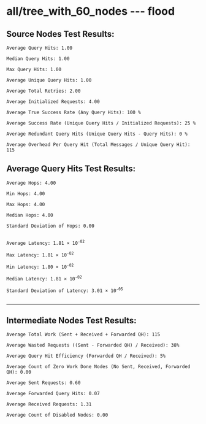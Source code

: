 # all/tree_with_60_nodes --- flood
## Source Nodes Test Results:
	Average Query Hits: 1.00

	Median Query Hits: 1.00

	Max Query Hits: 1.00

	Average Unique Query Hits: 1.00

	Average Total Retries: 2.00

	Average Initialized Requests: 4.00

	Average True Success Rate (Any Query Hits): 100 %

	Average Success Rate (Unique Query Hits / Initialized Requests): 25 %

	Average Redundant Query Hits (Unique Query Hits - Query Hits): 0 %

	Average Overhead Per Query Hit (Total Messages / Unique Query Hit): 115



## Average Query Hits Test Results:
<pre><code>Average Hops: 4.00

Min Hops: 4.00

Max Hops: 4.00

Median Hops: 4.00

Standard Deviation of Hops: 0.00


Average Latency: 1.81 × 10<sup>-02</sup>

Max Latency: 1.81 × 10<sup>-02</sup>

Min Latency: 1.80 × 10<sup>-02</sup>

Median Latency: 1.81 × 10<sup>-02</sup>

Standard Deviation of Latency: 3.01 × 10<sup>-05</sup>

</code></pre>

---------------------------------------------
## Intermediate Nodes Test Results:

	Average Total Work (Sent + Received + Forwarded QH): 115

	Average Wasted Requests ((Sent - Forwarded QH) / Received): 38%

	Average Query Hit Efficiency (Forwarded QH / Received): 5%

	Average Count of Zero Work Done Nodes (No Sent, Received, Forwarded QH): 0.00

	Average Sent Requests: 0.60

	Average Forwarded Query Hits: 0.07

	Average Received Requests: 1.31

	Average Count of Disabled Nodes: 0.00

